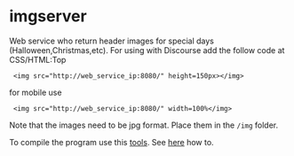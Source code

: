 imgserver
====

Web service who return header images for special days (Halloween,Christmas,etc). For using with Discourse add the follow code at CSS/HTML:Top

     <img src="http://web_service_ip:8080/" height=150px></img>

for mobile use

	 <img src="http://web_service_ip:8080/" width=100%</img>

Note that the images need to be jpg format. Place them in the `/img` folder.

To compile the program use this [tools](https://github.com/geosoft1/tools). See [here](https://github.com/geosoft1/tools/wiki) how to.